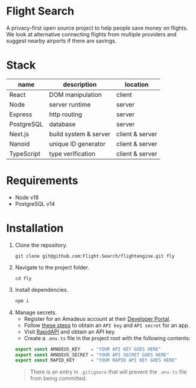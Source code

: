 # Flight Search

A privacy-first open source project to help people save money on flights. We 
look at alternative connecting flights from multiple providers and suggest 
nearby airports if there are savings.

# Stack

| name       | description           | location
| ---------- | --------------------- | ---------
| React      | DOM manipulation      | client
| Node       | server runtime        | server
| Express    | http routing          | server
| PostgreSQL | database              | server
| Next.js    | build system & server | client & server
| Nanoid     | unique ID generator   | client & server
| TypeScript | type verification     | client & server

# Requirements
- Node v18
- PostgreSQL v14

# Installation
1. Clone the repository.
   ```
   git clone git@github.com:Flight-Search/flightengine.git fly
   ```
2. Navigate to the project folder.
   ```
   cd fly
   ```
3. Install dependencies.
   ```bash
   npm i
   ```
4. Manage secrets.
   - Register for an Amadeus account at their [Developer Portal][DeveloperPortal].
   - Follow [these steps][SelfService] to obtain an `API key` and `API secret` for an app.
   - Visit [RapidAPI] and obtain an API key.
   - Create a `.env.ts` file in the project root with the following contents:
   ```typescript
   export const AMADEUS_KEY    = "YOUR API KEY GOES HERE"
   export const AMADEUS_SECRET = "YOUR API SECRET GOES HERE"
   export const RAPID_KEY      = "YOUR RAPID API KEY GOES HERE"
   ```
   > There is an entry in `.gitignore` that will prevent the `.env.ts` file from being committed.

[DeveloperPortal]: https://developers.amadeus.com
[SelfService]: https://developers.amadeus.com/get-started/get-started-with-self-service-apis-335
[RapidAPI]: https://rapidapi.com